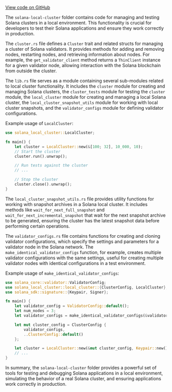 
[View code on GitHub](https://github.com/solana-labs/solana/tree/master/na/local-cluster)

The `solana-local-cluster` folder contains code for managing and testing Solana clusters in a local environment. This functionality is crucial for developers to test their Solana applications and ensure they work correctly in production.

The `cluster.rs` file defines a `Cluster` trait and related structs for managing a cluster of Solana validators. It provides methods for adding and removing nodes, restarting nodes, and retrieving information about nodes. For example, the `get_validator_client` method returns a `ThinClient` instance for a given validator node, allowing interaction with the Solana blockchain from outside the cluster.

The `lib.rs` file serves as a module containing several sub-modules related to local cluster functionality. It includes the `cluster` module for creating and managing Solana clusters, the `cluster_tests` module for testing the `cluster` module, the `local_cluster` module for creating and managing a local Solana cluster, the `local_cluster_snapshot_utils` module for working with local cluster snapshots, and the `validator_configs` module for defining validator configurations.

Example usage of `LocalCluster`:

```rust
use solana_local_cluster::LocalCluster;

fn main() {
    let cluster = LocalCluster::new(&[100; 32], 10_000, 10);
    // Start the cluster
    cluster.run().unwrap();

    // Run tests against the cluster
    // ...

    // Stop the cluster
    cluster.close().unwrap();
}
```

The `local_cluster_snapshot_utils.rs` file provides utility functions for working with snapshot archives in a Solana local cluster. It includes methods like `wait_for_next_full_snapshot` and `wait_for_next_incremental_snapshot` that wait for the next snapshot archive to be generated, ensuring the cluster has the latest snapshot data before performing certain operations.

The `validator_configs.rs` file contains functions for creating and cloning validator configurations, which specify the settings and parameters for a validator node in the Solana network. The `make_identical_validator_configs` function, for example, creates multiple validator configurations with the same settings, useful for creating multiple validator nodes with identical configurations in a test environment.

Example usage of `make_identical_validator_configs`:

```rust
use solana_core::validator::ValidatorConfig;
use solana_local_cluster::local_cluster::{ClusterConfig, LocalCluster};
use solana_sdk::signature::{Keypair, Signer};

fn main() {
    let validator_config = ValidatorConfig::default();
    let num_nodes = 3;
    let validator_configs = make_identical_validator_configs(&validator_config, num_nodes);

    let mut cluster_config = ClusterConfig {
        validator_configs,
        ..ClusterConfig::default()
    };

    let cluster = LocalCluster::new(&mut cluster_config, Keypair::new().into(), None);
    // ...
}
```

In summary, the `solana-local-cluster` folder provides a powerful set of tools for testing and debugging Solana applications in a local environment, simulating the behavior of a real Solana cluster, and ensuring applications work correctly in production.